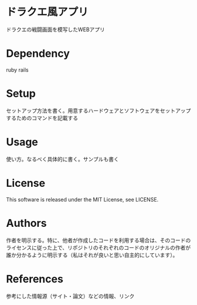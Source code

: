 # ドラクエ風アプリ
ドラクエの戦闘画面を模写したWEBアプリ

# Dependency
ruby
rails

# Setup
セットアップ方法を書く。用意するハードウェアとソフトウェアをセットアップするためのコマンドを記載する

# Usage
使い方。なるべく具体的に書く。サンプルも書く

# License
This software is released under the MIT License, see LICENSE.

# Authors
作者を明示する。特に、他者が作成したコードを利用する場合は、そのコードのライセンスに従った上で、リポジトリのそれぞれのコードのオリジナルの作者が誰か分かるように明示する（私はそれが良いと思い自主的にしています）。

# References
参考にした情報源（サイト・論文）などの情報、リンク

